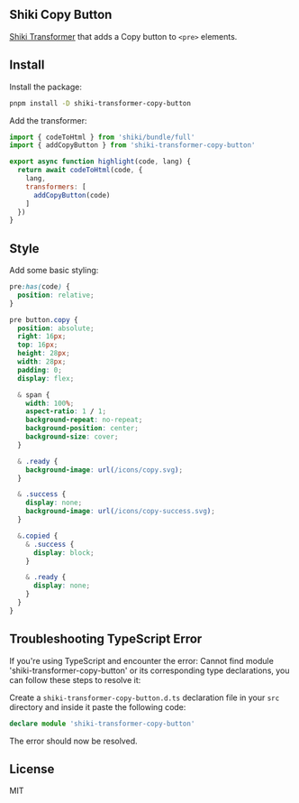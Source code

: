 Shiki Copy Button
-----------------

[Shiki Transformer](https://shiki.style/guide/transformers) that adds a Copy button to `<pre>` elements.


## Install

Install the package:

```sh
pnpm install -D shiki-transformer-copy-button
```

Add the transformer:

```javascript
import { codeToHtml } from 'shiki/bundle/full'
import { addCopyButton } from 'shiki-transformer-copy-button'

export async function highlight(code, lang) {
  return await codeToHtml(code, {
    lang,
    transformers: [
      addCopyButton(code)
    ]
  })
}
```

## Style

Add some basic styling:

```css
pre:has(code) {
  position: relative;
}

pre button.copy {
  position: absolute;
  right: 16px;
  top: 16px;
  height: 28px;
  width: 28px;
  padding: 0;
  display: flex;

  & span {
    width: 100%;
    aspect-ratio: 1 / 1;
    background-repeat: no-repeat;
    background-position: center;
    background-size: cover;
  }

  & .ready {
    background-image: url(/icons/copy.svg);
  }

  & .success {
    display: none;
    background-image: url(/icons/copy-success.svg); 
  }

  &.copied {
    & .success {
      display: block;
    }

    & .ready {
      display: none;
    }
  }
}

```
## Troubleshooting TypeScript Error

If you're using TypeScript and encounter the error: Cannot find module 'shiki-transformer-copy-button' or its corresponding type declarations, you can follow these steps to resolve it:

Create a `shiki-transformer-copy-button.d.ts` declaration file in your `src` directory and inside it paste the following code:

```ts
declare module 'shiki-transformer-copy-button'
```
The error should now be resolved.


## License

MIT
